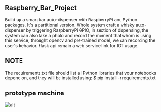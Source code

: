 ## Raspberry_Bar_Project
Build up a smart bar auto-dispenser with RaspberryPi and Python packages. It's a partitional version.
Whole system craft a whisky auto-dispenser by triggering RaspberryPi GPIO, in section of dispensing, the system can also take a photo and record the moment that whom is using this service, throught opencv and pre-trained model, we can recording the user's behavior.
Flask api remain a web service link for IOT usage.

## NOTE

The requirements.txt file should list all Python libraries that your notebooks depend on, and they will be installed using:
$ pip install -r requirements.txt

## prototype machine

![alt](https://github.com/mou-tw/Raspberry_Bar_Project/blob/master/Pi.gif)
